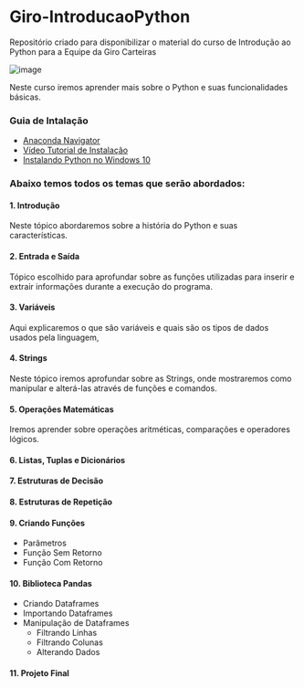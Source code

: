 # Giro-IntroducaoPython
Repositório criado para disponibilizar o material do curso de Introdução ao Python para a Equipe da Giro Carteiras

![image](https://user-images.githubusercontent.com/58883121/120401156-b5fe3f00-c315-11eb-86dc-42738c01bf74.png)

Neste curso iremos aprender mais sobre o Python e suas funcionalidades básicas.

### Guia de Intalação
   * [Anaconda Navigator](https://www.anaconda.com/products/individual)
   * [Vídeo Tutorial de Instalação](https://www.youtube.com/watch?v=BP4D-yaxw6E&ab_channel=FabioRuicci)
   * [Instalando Python no Windows 10](https://www.youtube.com/watch?v=pDBnCDuL-dc)

### Abaixo temos todos os temas que serão abordados:
#### 1. Introdução
  Neste tópico abordaremos sobre a história do Python e suas características.
#### 2. Entrada e Saída
  Tópico escolhido para aprofundar sobre as funções utilizadas para inserir e extrair informações durante a execução do programa.
#### 3. Variáveis
  Aqui explicaremos o que são variáveis e quais são os tipos de dados usados pela linguagem,
#### 4. Strings
  Neste tópico iremos aprofundar sobre as Strings, onde mostraremos como manipular e alterá-las através de funções e comandos.
#### 5. Operações Matemáticas
  Iremos aprender sobre operações aritméticas, comparações e operadores lógicos.
#### 6. Listas, Tuplas e Dicionários
#### 7. Estruturas de Decisão
#### 8. Estruturas de Repetição
#### 9. Criando Funções
   * Parâmetros
   * Função Sem Retorno
   * Função Com Retorno
   
#### 10. Biblioteca Pandas
   * Criando Dataframes
   * Importando Dataframes
   * Manipulação de Dataframes
        * Filtrando Linhas
        * Filtrando Colunas
        * Alterando Dados
        
#### 11. Projeto Final
